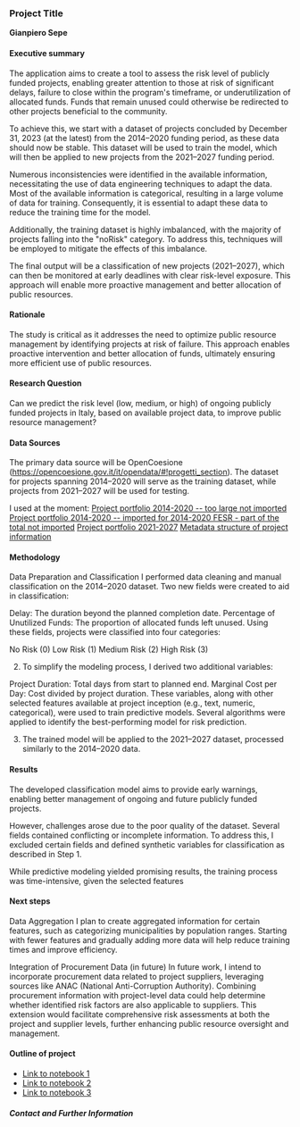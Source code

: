 ### Project Title

**Gianpiero Sepe**

#### Executive summary

The application aims to create a tool to assess the risk level of publicly funded projects, enabling greater attention to those at risk of significant delays, failure to close within the program's timeframe, or underutilization of allocated funds. Funds that remain unused could otherwise be redirected to other projects beneficial to the community.

To achieve this, we start with a dataset of projects concluded by December 31, 2023 (at the latest) from the 2014–2020 funding period, as these data should now be stable. This dataset will be used to train the model, which will then be applied to new projects from the 2021–2027 funding period.

Numerous inconsistencies were identified in the available information, necessitating the use of data engineering techniques to adapt the data. Most of the available information is categorical, resulting in a large volume of data for training. Consequently, it is essential to adapt these data to reduce the training time for the model.

Additionally, the training dataset is highly imbalanced, with the majority of projects falling into the "noRisk" category. To address this, techniques will be employed to mitigate the effects of this imbalance.

The final output will be a classification of new projects (2021–2027), which can then be monitored at early deadlines with clear risk-level exposure. This approach will enable more proactive management and better allocation of public resources.

#### Rationale
The study is critical as it addresses the need to optimize public resource management by identifying projects at risk of failure. This approach enables proactive intervention and better allocation of funds, ultimately ensuring more efficient use of public resources.

#### Research Question
Can we predict the risk level (low, medium, or high) of ongoing publicly funded projects in Italy, based on available project data, to improve public resource management?

#### Data Sources
The primary data source will be OpenCoesione (https://opencoesione.gov.it/it/opendata/#!progetti_section). The dataset for projects spanning 2014–2020 will serve as the training dataset, while projects from 2021–2027 will be used for testing.

I used at the moment:
[Project portfolio 2014-2020 -- too large not imported](Data_OC/progetti_esteso_2014-2020_20240831.parquet)
[Project portfolio 2014-2020 -- imported for 2014-2020 FESR - part of the total not imported](Data_OC/df1.parquet)
[Project portfolio 2021-2027](Data_OC/progetti_esteso_2021-2027_20240831.parquet)
[Metadata structure of project information](Data_OC/metadati_progetti_tracciato_esteso.parquet)

#### Methodology

Data Preparation and Classification
I performed data cleaning and manual classification on the 2014–2020 dataset. Two new fields were created to aid in classification:

Delay: The duration beyond the planned completion date.
Percentage of Unutilized Funds: The proportion of allocated funds left unused.
Using these fields, projects were classified into four categories:

No Risk (0)
Low Risk (1)
Medium Risk (2)
High Risk (3)

2) To simplify the modeling process, I derived two additional variables:

Project Duration: Total days from start to planned end.
Marginal Cost per Day: Cost divided by project duration.
These variables, along with other selected features available at project inception (e.g., text, numeric, categorical), were used to train predictive models. Several algorithms were applied to identify the best-performing model for risk prediction.

3) The trained model will be applied to the 2021–2027 dataset, processed similarly to the 2014–2020 data.

#### Results
The developed classification model aims to provide early warnings, enabling better management of ongoing and future publicly funded projects. 

However, challenges arose due to the poor quality of the dataset. Several fields contained conflicting or incomplete information. To address this, I excluded certain fields and defined synthetic variables for classification as described in Step 1.

While predictive modeling yielded promising results, the training process was time-intensive, given the selected features

#### Next steps
Data Aggregation
I plan to create aggregated information for certain features, such as categorizing municipalities by population ranges. Starting with fewer features and gradually adding more data will help reduce training times and improve efficiency.

Integration of Procurement Data (in future)
In future work, I intend to incorporate procurement data related to project suppliers, leveraging sources like ANAC (National Anti-Corruption Authority). Combining procurement information with project-level data could help determine whether identified risk factors are also applicable to suppliers. This extension would facilitate comprehensive risk assessments at both the project and supplier levels, further enhancing public resource oversight and management.


#### Outline of project

- [Link to notebook 1]()
- [Link to notebook 2]()
- [Link to notebook 3]()


##### Contact and Further Information